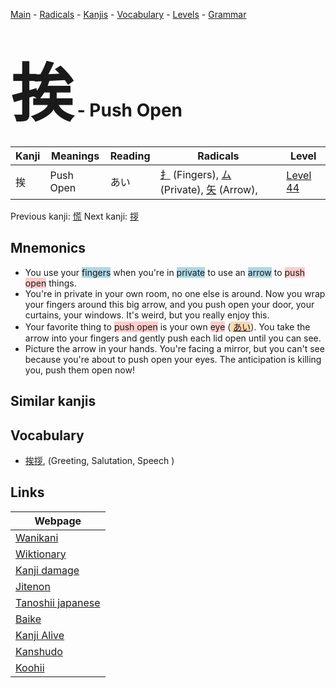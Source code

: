 <style> bigfont {font-size: 100px}</style>
[Main](../README.md) -
[Radicals](../radicals.md) -
[Kanjis](../kanjis.md) -
[Vocabulary](../vocabulary.md) -
[Levels](../levels.md) -
[Grammar](../grammar.md)
# <bigfont> 挨</bigfont> - Push Open 

| Kanji | Meanings | Reading | Radicals | Level |
| --- | --- | --- | --- | --- |
| 挨 | Push Open | あい | [扌](../radicals/扌.md) (Fingers), [ム](../radicals/ム.md) (Private), [矢](../radicals/矢.md) (Arrow),  | [Level 44](../levels/wk_level44.md) |

Previous kanji: [慌](慌.md) Next kanji: [拶](拶.md) 

## Mnemonics
 * You use your <span style="background-color:#ADD8E6"> fingers</span> when you're in <span style="background-color:#ADD8E6"> private</span> to use an <span style="background-color:#ADD8E6"> arrow</span> to <span style="background-color:#ffcccb"> push open</span> things.
* You're in private in your own room, no one else is around. Now you wrap your fingers around this big arrow, and you push open your door, your curtains, your windows. It's weird, but you really enjoy this.
* Your favorite thing to <span style="background-color:#ffcccb"> push open</span> is your own <span style="background-color:#ffcccb"> eye</span> (<span style="background-color:#fed8b1"> [あい](https://jisho.org/search/あい)</span>). You take the arrow into your fingers and gently push each lid open until you can see.
* Picture the arrow in your hands. You're facing a mirror, but you can't see because you're about to push open your eyes. The anticipation is killing you, push them open now!


## Similar kanjis
 


## Vocabulary
 * [挨拶](../vocabulary/挨.md), (Greeting, Salutation, Speech )



## Links 

| Webpage |
| --- |
| [Wanikani          ](https://www.wanikani.com/kanji/挨) |
| [Wiktionary        ](https://en.wiktionary.org/wiki/挨) |
| [Kanji damage      ](http://www.kanjidamage.com/kanji/search?utf8=✓&q=挨) |
| [Jitenon           ](https://jitenon.com/kanji/挨) |
| [Tanoshii japanese ](https://www.tanoshiijapanese.com/dictionary/kanji.cfm?k=挨) |
| [Baike             ](https://baike.baidu.com/item/挨) |
| [Kanji Alive       ](https://app.kanjialive.com/挨) |
| [Kanshudo          ](https://www.kanshudo.com/searchmn?q=挨) |
| [Koohii            ](https://kanji.koohii.com/study/kanji/挨) |
